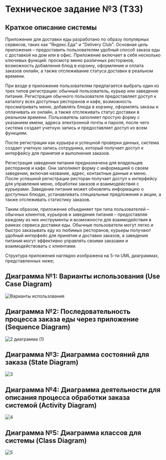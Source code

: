 # Техническое задание №3 (ТЗ3)

## Краткое описание системы

Приложение для доставки еды разработано по образу популярных сервисов, таких как "Яндекс.Еда" и "Delivery Club". Основная цель приложения – предоставить пользователям удобный способ заказа еды с доставкой на дом или в офис. Приложение включает в себя несколько ключевых функций: просмотр меню различных ресторанов, возможность добавления блюд в корзину, оформление и оплата заказов онлайн, а также отслеживание статуса доставки в реальном времени. 

При входе в приложение пользователям предлагается выбрать один из трех типов регистрации: обычный пользователь, курьер или заведение питания. Регистрация обычного пользователя предоставляет доступ к каталогу всех доступных ресторанов и кафе, возможность просматривать меню, добавлять блюда в корзину, оформлять заказы и оплачивать их онлайн, а также отслеживать статус доставки в реальном времени. Пользователь заполняет простую форму с указанием имени, адреса электронной почты и пароля, после чего система создает учетную запись и предоставляет доступ ко всем функциям.

После регистрации как курьера и успешной проверки данных, система создает учетную запись сотрудника, который получает доступ к интерфейсу для принятия и выполнения заказов.

Регистрация заведения питания предназначена для владельцев ресторанов и кафе. Они заполняют форму с информацией о своем заведении, включая название, адрес, контактные данные и меню. После успешной регистрации ресторан получает доступ к интерфейсу для управления меню, обработки заказов и взаимодействия с курьерами. Заведение питания может обновлять информацию о доступных блюдах, устанавливать специальные предложения и акции, а также отслеживать статистику заказов.

Таким образом, приложение объединяет три типа пользователей – обычных клиентов, курьеров и заведения питания – предоставляя каждому из них инструменты и возможности для взаимодействия в рамках сервиса доставки еды. Обычные пользователи могут легко и быстро заказывать еду из любимых ресторанов, курьеры получают удобный интерфейс для принятия и доставки заказов, а заведения питания могут эффективно управлять своими заказами и взаимодействовать с клиентами.

Структура приложения наглядно изображена на 5-ти UML диаграммах, представленных ниже;

## Диаграмма №1: Варианты использования (Use Case Diagram)

![Варианты использования ](https://github.com/fffninteen/TZ_3/assets/164251870/2497143f-11d8-4be2-8a7b-d4fe20402088)

## Диаграмма №2: Последовательность процесса заказа еды через приложение (Sequence Diagram)

![2 диаграмма (1)](https://github.com/fffninteen/TZ_3/assets/164251870/0f7a28d6-7b5a-4b38-96e1-a4621478a47c)

## Диаграмма №3: Диаграмма состояний для заказа (State Diagram)

![3](https://github.com/fffninteen/TZ_3/assets/164251870/92703d25-dcfc-4f30-8b77-3c429cc3e2d8)

## Диаграмма №4: Диаграмма деятельности для описания процесса обработки заказа системой (Activity Diagram)

![4](https://github.com/fffninteen/TZ_3/assets/164251870/47659806-ee5d-4e4f-831a-35c6760aad86)

## Диаграмма №5: Диаграмма классов для системы (Class Diagram)

![5](https://github.com/fffninteen/TZ_3/assets/164251870/66fe1ea5-826f-4ef2-a4f9-ac326e8e9d38)



